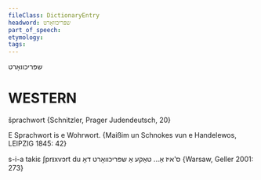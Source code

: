 ```yaml
---
fileClass: DictionaryEntry
headword: שפּריכוואָרט
part_of_speech: 
etymology: 
tags: 
---
```

שפּריכוואָרט

WESTERN
========

šprachwort {Schnitzler, Prager Judendeutsch, 20}

E Sprachwort is e Wohrwort.
{Maißim un Schnokes vun e Handelewos, LEIPZIG 1845: 42}

s-i-a takiɛ ʃprᵻxvɔrt du ס'איז אַ... טאַקע אַ שפּריכוואָרט דאָ {Warsaw, Geller 2001: 273}